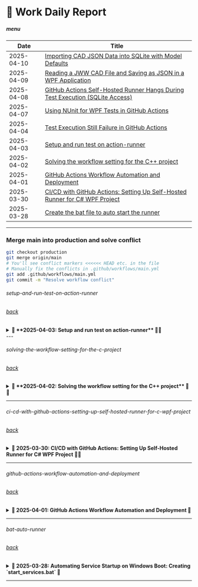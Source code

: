 # 🚀 **Work Daily Report**   

##### menu
| Date       | Title |
|------------|------------------------------------------------|
| 2025-04-10 | [Importing CAD JSON Data into SQLite with Model Defaults](https://github.com/heartlanguage2024/heartlanguage2024/wiki/20250410) |
| 2025-04-09 | [Reading a JWW CAD File and Saving as JSON in a WPF Application](https://github.com/heartlanguage2024/heartlanguage2024/wiki/20250409) |
| 2025-04-08 | [GitHub Actions Self-Hosted Runner Hangs During Test Execution (SQLite Access)](https://github.com/heartlanguage2024/heartlanguage2024/wiki/20250408) |
| 2025-04-07 | [Using NUnit for WPF Tests in GitHub Actions](https://github.com/heartlanguage2024/heartlanguage2024/wiki/20250407) |
| 2025-04-04 | [Test Execution Still Failure in GitHub Actions](https://github.com/heartlanguage2024/heartlanguage2024/wiki/20250404) |
| 2025-04-03 | [Setup and run test on action-runner](#setup-and-run-test-on-action-runner) |
| 2025-04-02 | [Solving the workflow setting for the C++ project](#solving-the-workflow-setting-for-the-c-project) |
| 2025-04-01 | [GitHub Actions Workflow Automation and Deployment](#github-actions-workflow-automation-and-deployment) |
| 2025-03-30 | [CI/CD with GitHub Actions: Setting Up Self-Hosted Runner for C# WPF Project](#ci-cd-with-github-actions-setting-up-self-hosted-runner-for-c-wpf-project) |
| 2025-03-28 | [Create the bat file to auto start the runner](#bat-auto-runner) |

---

### Merge main into production and solve conflict 
```bash
git checkout production
git merge origin/main
# You'll see conflict markers <<<<<< HEAD etc. in the file
# Manually fix the conflicts in .github/workflows/main.yml
git add .github/workflows/main.yml
git commit -m "Resolve workflow conflict"
```


###### setup-and-run-test-on-action-runner
###### [back](#menu) 
<details>
<summary><strong>🍓 **2025-04-03: Setup and run test on action-runner** 🔧🚀</strong></summary>

# 🥔Fixing VCTargetsPath Error in Visual Studio

## Issue Description
If you encounter the following error when building your project in Visual Studio:

```
The imported project "C:\Microsoft\VC\v170\Microsoft.Cpp.Default.props" was not found.
Confirm that the expression in the Import declaration "$(VCTargetsPath)\Microsoft.Cpp.Default.props",
which evaluated to "C:\Microsoft Visual Studio\2022\Community\MSBuild\Microsoft\VC\v170\Microsoft.Cpp.Default.props",
is correct, and that the file exists on disk.
```

This typically happens because the `VCTargetsPath` environment variable is incorrectly set or missing a trailing backslash (`\`).

### **Why is `VCTargetsPath` Important in a WPF Project?**  
Even though WPF primarily uses C# and XAML, you might have **C++/CLI (Common Language Infrastructure) components** in your WPF project. This happens if:  
1. **Your WPF project references a C++/CLI project** (e.g., for performance reasons or legacy code).  
2. **You are using a native C++ library with P/Invoke or interop** (e.g., Open CASCADE in your case).  
3. **Your solution includes both C# and C++ projects**, such as a mixed-language setup.

When you build your project, MSBuild relies on `VCTargetsPath` to locate these C++ build definitions. If the path is incorrect or missing, Visual Studio **cannot find the necessary build scripts**, leading to errors like:  
```
The imported project "C:\Microsoft\VC\v170\Microsoft.Cpp.Default.props" was not found.
```

## Solution: Set `VCTargetsPath` Correctly
To fix this issue, ensure that `VCTargetsPath` is set correctly in the system environment variables.

### Steps to Fix:
1. Open **Run** (`Win + R`), type `sysdm.cpl`, and press **Enter**.
2. Go to the **Advanced** tab and click on **Environment Variables**.
3. Under **System Variables**, look for `VCTargetsPath`:
   - If it exists, **edit it** and ensure it is set to:
     ```
     C:\Program Files\Microsoft Visual Studio\2022\Community\MSBuild\Microsoft\VC\v170\
     ```
     (Note the trailing `\` at the end.)
   - If it doesn’t exist, **create a new system variable** with the above value.
4. Click **OK** and restart your computer.

### Additional Steps if the Issue Persists:
- Delete the `.vs`, `bin`, and `obj` folders in your project directory.
- Open Visual Studio and **Rebuild Solution**.
- If the error still occurs, manually edit `JwwControl.vcxproj` and ensure that all references to `VCTargetsPath` are correct.

## Summary
- Ensure `VCTargetsPath` ends with `\`.
- Update the environment variable if necessary.
- Clean and rebuild the project in Visual Studio.

---

# 🥔Run the workflow from localself-hosted 

```yml
name: Potato Workflow

on:
  push:
    branches:
      - main
  pull_request:
    branches:
      - main

jobs:
  build:
    # ✅ # Use Windows since you're working with Visual Studio projects
    runs-on: [self-hosted, windows]  # Ensure this is set to your self-hosted runner.
    
    steps:
      - name: Checkout code
        uses: actions/checkout@v2
        
      # Cache Visual Studio Build Tools installer
      - name: Cache Visual Studio Build Tools
        uses: actions/cache@v3
        with:
          path: C:\path\to\visualstudio_installer_cache
          key: ${{ runner.os }}-vs_installer-${{ hashFiles('**/vs_installer.exe') }}
          


      # Initialize Visual Studio Environment Variables
      - name: Initialize Visual Studio Environment Variables
        run: |
          & "C:\Program Files\Microsoft Visual Studio\2022\Community\Common7\Tools\VsDevCmd.bat"


      - name: Set VCTargetsPath
        run: |
          echo "VCTargetsPath=C:\Program Files\Microsoft Visual Studio\2022\Community\MSBuild\Microsoft\VC\v170\" | Out-File -FilePath $env:GITHUB_ENV -Encoding utf8


      # Clean the solution (optional)
      
      - name: Clean Solution
        shell: cmd
        run: |
          CALL "C:\Program Files\Microsoft Visual Studio\2022\Community\MSBuild\Current\Bin\MSBuild.exe" /t:Clean Fw.sln

      # ✅ Restore dependencies
      - name: Restore .NET dependencies
        run: dotnet restore

      # Build solution using MSBuild (required for C++ projects) ✖
      #- name: Build solution using MSBuild
      #  run: |
      #    msbuild D:\a\FwCAD\FwCAD\Fw.sln /p:Configuration=Release

      # ✅ Restore dependencies using MSBuild (No installation needed)
      #- name: Restore dependencies (MSBuild)
      #  run: |
      #    & "C:\Program Files\Microsoft Visual Studio\2022\Enterprise\MSBuild\Current\Bin\MSBuild.exe" /t:restore /p:Configuration=Release Fw.sln
      #  shell: pwsh

      # ✅ Build the project using preinstalled MSBuild
      #- name: Build the project
      #  run: |
      #    & "C:\Program Files\Microsoft Visual Studio\2022\Enterprise\MSBuild\Current\Bin\MSBuild.exe" /p:Configuration=Release Fw.sln
      #  shell: pwsh
      
      # Build the solution ✖
      #- name: Build solution
      #  run: dotnet build


      - name: Initialize Visual Studio Environment Variables
        run: |
          call "C:\Program Files\Microsoft Visual Studio\2022\Community\Common7\Tools\VsDevCmd.bat"
        shell: cmd

      - name: Build Solution
        run: |
          "C:\Program Files\Microsoft Visual Studio\2022\Community\MSBuild\Current\Bin\MSBuild.exe" /p:Configuration=Release Fw.sln
        shell: cmd

      #- name: Build with MSBuild
      #  run: |
      #    "C:\\Program Files\\Microsoft Visual Studio\\2022\\Community\\MSBuild\\Current\\Bin\\MSBuild.exe" FwCAD.sln /p:VCTargetsPath="C:\\Program Files\\Microsoft Visual Studio\\2022\\Community\\MSBuild\\Microsoft\\VC\\v170\\"
      #  shell: cmd  # Use cmd for MSBuild command


      # ✅ Run tests (if applicable)
      - name: Run tests
        run: dotnet test


      # Set up Git credentials
      - name: Set up Git credentials
        run: |
          git config --global user.name "GitHub Actions"
          git config --global user.email "actions@github.com"

      # Fetch and checkout production branch
      - name: Fetch and checkout production branch
        run: |
          git fetch origin
          git checkout production

      # Merge main into production
      - name: Merge main into production
        run: |
          git pull origin production

      # Push changes to production
      - name: Push changes to production
        run: |
          git push origin production
        env:
          GITHUB_TOKEN: ${{ secrets.GITHUB_TOKEN }}

```

## If you got error of
```
Run dotnet test
  復元対象のプロジェクトを決定しています...
  復元対象のすべてのプロジェクトは最新です。
C:\Program Files\Microsoft Visual Studio\2022\Community\MSBuild\Microsoft\VC\v170\Microsoft.CppBuild.targets(515,5): warning MSB8003: VCToolsInstallDir プロパティが定義されていません。一部のビルド ツールが見つからない可能性があります。 [C:\Projects\actions-runner\potato_work\FwCAD\FwCAD\OCControl\OCControl.vcxproj]
C:\Program Files\Microsoft Visual Studio\2022\Community\MSBuild\Microsoft\VC\v170\Microsoft.CppBuild.targets(500,5): error MSB8041: このプロジェクトには、MFC のライブラリが必要です。使用されているツールセットとアーキテクチャについては、Visual Studio インストーラー (個々のコンポーネント タブ) からインストールします。 [C:\Projects\actions-runner\potato_work\FwCAD\FwCAD\JwwControl\JwwControl.vcxproj]
C:\Program Files\Microsoft Visual Studio\2022\Community\MSBuild\Microsoft\VC\v170\Microsoft.CppCommon.targets(203,5): error MSB4018: "GetOutOfDateItems" タスクが予期せずに失敗しました。 [C:\Projects\actions-runner\potato_work\FwCAD\FwCAD\OCControl\OCControl.vcxproj]
C:\Program Files\Microsoft Visual Studio\2022\Community\MSBuild\Microsoft\VC\v170\Microsoft.CppCommon.targets(203,5): error MSB4018: System.TypeLoadException: Could not load type 'Microsoft.Build.Utilities.CanonicalTrackedOutputFiles' from assembly 'Microsoft.Build.Utilities.Core, Version=15.1.0.0, Culture=neutral, PublicKeyToken=b03f5f7f11d50a3a'. [C:\Projects\actions-runner\potato_work\FwCAD\FwCAD\OCControl\OCControl.vcxproj]
C:\Program Files\Microsoft Visual Studio\2022\Community\MSBuild\Microsoft\VC\v170\Microsoft.CppCommon.targets(203,5): error MSB4018:    at Microsoft.Build.CPPTasks.GetOutOfDateItems.Execute() [C:\Projects\actions-runner\potato_work\FwCAD\FwCAD\OCControl\OCControl.vcxproj]
C:\Program Files\Microsoft Visual Studio\2022\Community\MSBuild\Microsoft\VC\v170\Microsoft.CppCommon.targets(203,5): error MSB4018:    at Microsoft.Build.BackEnd.TaskExecutionHost.Execute() [C:\Projects\actions-runner\potato_work\FwCAD\FwCAD\OCControl\OCControl.vcxproj]
C:\Program Files\Microsoft Visual Studio\2022\Community\MSBuild\Microsoft\VC\v170\Microsoft.CppCommon.targets(203,5): error MSB4018:    at Microsoft.Build.BackEnd.TaskBuilder.ExecuteInstantiatedTask(TaskExecutionHost taskExecutionHost, TaskLoggingContext taskLoggingContext, TaskHost taskHost, ItemBucket bucket, TaskExecutionMode howToExecuteTask) [C:\Projects\actions-runner\potato_work\FwCAD\FwCAD\OCControl\OCControl.vcxproj]
Error: Process completed with exit code 1.
```

### **📌 Install Visual Studio Build Tools on Your Self-Hosted Runner to solve the above issues**
Since you're using a **self-hosted GitHub Actions runner**, you need to install **Visual Studio Build Tools** manually on your runner machine.

---

## **🚀 Step-by-Step Installation**
Follow these steps to install **Visual Studio Build Tools, MFC, and MSBuild** on your **runner machine**.

### **🔹 Step 1: Open PowerShell as Administrator**
1. On your **runner machine**, open **PowerShell**.
2. Run it as **Administrator**.

---

### **🔹 Step 2: Install Chocolatey**
If **Chocolatey** is not installed, install it with:
```powershell
Set-ExecutionPolicy Bypass -Scope Process -Force; [System.Net.ServicePointManager]::SecurityProtocol = [System.Net.ServicePointManager]::SecurityProtocol -bor 3072; iex ((New-Object System.Net.WebClient).DownloadString('https://community.chocolatey.org/install.ps1'))
```
After installation, **restart PowerShell**.

---

### **🔹 Step 3: Install Visual Studio Build Tools and Required Components**
Run these **one by one** in PowerShell **(as Admin)**:

#### **1️⃣ Install Visual Studio Build Tools**
```powershell
choco install visualstudio2022buildtools --force --params "--add Microsoft.VisualStudio.Workload.VCTools --includeRecommended"
```

#### **2️⃣ Install MFC Components**
```powershell
choco install visualstudio2022buildtools --force --params "--add Microsoft.VisualStudio.Component.VC.ATL --add Microsoft.VisualStudio.Component.VC.MFC --includeRecommended"
```

#### **3️⃣ Install MSBuild Tools**
```powershell
choco install visualstudio2022buildtools --force --params "--add Microsoft.VisualStudio.Workload.MSBuildTools --includeRecommended"
```

💡 **This will take a while!** Let the installation complete.

---

### **🔹 Step 4: Restart the Runner Machine**
After installation, restart your runner machine to apply changes.

---

### **🔹 Step 5: Verify Installation**
Check if **MSBuild** and **VC++ Tools** are installed:

1️⃣ **Check MSBuild Path**  
```powershell
Get-Command msbuild
```
If installed, it should return something like:
```
CommandType     Name      Version    Source
-----------     ----      -------    ------
Application     msbuild.exe 17.4.2   C:\Program Files\Microsoft Visual Studio\2022\BuildTools\MSBuild\Current\Bin\MSBuild.exe
```

2️⃣ **Check VCTools Installation**
```powershell
$env:VCToolsInstallDir
```
If the output is empty, set it manually:
```powershell
[System.Environment]::SetEnvironmentVariable("VCToolsInstallDir", "C:\Program Files\Microsoft Visual Studio\2022\BuildTools\VC\Tools\MSVC\14.36.32532", [System.EnvironmentVariableTarget]::Machine)
```
(Change `14.36.32532` to your installed version.)

---

### **🔹 Step 6: Restart Your GitHub Runner**
Once everything is installed, restart your runner:

1. **Stop the runner**  
   Go to the folder where your runner is installed and run:
   ```powershell
   ./svc.sh stop
   ```

2. **Start the runner**  
   ```powershell
   ./run.sh
   ```

---

## **🔄 Summary**
✅ Install **Chocolatey**  
✅ Install **Visual Studio Build Tools**  
✅ Install **MFC and MSBuild**  
✅ Restart your machine and runner  
✅ Verify installation with **MSBuild and VCTools**  


### **🔹 Add MSBuild to the System PATH**
Since the `msbuild` command is not recognized, we need to add it to the **system PATH**.

1️⃣ **Run this command in PowerShell (Administrator mode)**:
```powershell
[System.Environment]::SetEnvironmentVariable("Path", $env:Path + ";C:\Program Files\Microsoft Visual Studio\2022\Community\MSBuild\Current\Bin", [System.EnvironmentVariableTarget]::Machine)
```

2️⃣ **Restart PowerShell** and **GitHub Runner**.

3️⃣ **Verify MSBuild** by running:
```powershell
msbuild -version
```

After this, **rerun your GitHub Actions workflow** 🚀 Let me know if you get any errors!

</details>
---

###### solving-the-workflow-setting-for-the-c-project
###### [back](#menu) 
<details>
<summary><strong>🍓 **2025-04-02: Solving the workflow setting for the C++ project** 🔧🚀</strong></summary>

### **Issue**  
The following workflow still encounters an error:  

```
The error is caused by missing Visual Studio C++ build components, specifically the Microsoft.Cpp.Default.props file. Your workflow attempts to install Visual Studio Build Tools using Chocolatey but does not correctly configure the environment to use the installed tools.
```

### **Workflow Configuration**  
```yaml
name: Potato Workflow

on:
  push:
    branches:
      - main
  pull_request:
    branches:
      - main

jobs:
  build:
    # ✅ # Use Windows since you're working with Visual Studio projects
    runs-on: windows-latest  

    strategy:
      matrix:
        dotnet-version: [8.0]

    steps:
      - name: Checkout code
        uses: actions/checkout@v2

      # ✅ Set up .NET SDK (No need for VS installation)
      - name: Set up .NET SDK
        uses: actions/setup-dotnet@v3
        with:
          dotnet-version: ${{ matrix.dotnet-version }}

      # Install Visual Studio Build Tools
      - name: Install Visual Studio Build Tools
        run: |
          choco install visualstudio2022buildtools --package-parameters "--add Microsoft.VisualStudio.Workload.VC --includeRecommended"
          choco install visualstudio2022buildtools --package-parameters "--add Microsoft.VisualStudio.Workload.MSBuildTools --includeRecommended"

      # Initialize Visual Studio Environment Variables
      - name: Initialize Visual Studio Environment Variables
        run: |
          & "C:\Program Files\Microsoft Visual Studio\2022\Enterprise\Common7\Tools\VsDevCmd.bat"


      # Clean the solution (optional)
      - name: Clean MSBuild Cache
        run: |
          & "C:\Program Files\Microsoft Visual Studio\2022\Enterprise\MSBuild\Current\Bin\MSBuild.exe" /t:Clean Fw.sln
        shell: pwsh

      # ✅ Restore dependencies
      - name: Restore .NET dependencies
        run: dotnet restore

      # Build solution using MSBuild (required for C++ projects) ✖
      #- name: Build solution using MSBuild
      #  run: |
      #    msbuild D:\a\FwCAD\FwCAD\Fw.sln /p:Configuration=Release

      # ✅ Restore dependencies using MSBuild (No installation needed)
      - name: Restore dependencies (MSBuild)
        run: |
          & "C:\Program Files\Microsoft Visual Studio\2022\Enterprise\MSBuild\Current\Bin\MSBuild.exe" /t:restore /p:Configuration=Release Fw.sln
        shell: pwsh

      # ✅ Build the project using preinstalled MSBuild
      - name: Build the project
        run: |
          & "C:\Program Files\Microsoft Visual Studio\2022\Enterprise\MSBuild\Current\Bin\MSBuild.exe" /p:Configuration=Release Fw.sln
        shell: pwsh
      
      # Build the solution ✖
      #- name: Build solution
      #  run: dotnet build

      # ✅ Run tests (if applicable)
      - name: Run tests
        run: dotnet test


      # Set up Git credentials
      - name: Set up Git credentials
        run: |
          git config --global user.name "GitHub Actions"
          git config --global user.email "actions@github.com"

      # Fetch and checkout production branch
      - name: Fetch and checkout production branch
        run: |
          git fetch origin
          git checkout production

      # Merge main into production
      - name: Merge main into production
        run: |
          git pull origin production

      # Push changes to production
      - name: Push changes to production
        run: |
          git push origin production
        env:
          GITHUB_TOKEN: ${{ secrets.GITHUB_TOKEN }}

```

## **🔍 Step 1: Verify Your Installed Components**
1. **Open Visual Studio Installer**  
   - Press `Win + S`, search for **Visual Studio Installer**, and open it.  
   - Click **Modify** on **Visual Studio 2022 Community**.  

2. **Ensure the Following Are Installed:**  
   In the **Workloads** tab:  
   ✅ `Desktop development with C++` (if not checked, enable it).  

   In the **Individual Components** tab, **check the following** under “Compilers, build tools, and runtimes”:  
   - ✅ **MSVC v143 - VS 2022 C++ x64/x86 build tools**  
   - ✅ **Windows 10 SDK (latest installed)**  
   - ✅ **Windows 11 SDK (latest installed)**  
   - ✅ **C++ CMake tools for Windows**  
   - ✅ **C++ ATL for v143**  
   - ✅ **C++ MFC for v143**  
   - ✅ **C++ CMake tools for Windows**  

   📌 **Make sure these are installed before proceeding.** Click **Modify** to install missing components.

---

## **🔍 Step 2: Manually Check Installed Files**
1. Open **File Explorer** and go to:
   ```
   C:\Microsoft Visual Studio\2022\Community\MSBuild\Microsoft\VC\
   ```
   You should see `v150`, `v160`, and `v170`, but **not `v170Platforms`**.

2. Check inside the `v170` folder:
   ```
   C:\Microsoft Visual Studio\2022\Community\MSBuild\Microsoft\VC\v170\
   ```
   - Do you see `Microsoft.Cpp.Default.props`?  
   - Do you see `BuildCustomizations`?  

   📌 **Let me know what files exist there!**

---

## **🔧 Step 3: Manually Copy Missing Files**
If **`v170Platforms`** is still missing after reinstalling the components:  

### **1️⃣ Copy from an Existing Version**
Check if `v160Platforms` or `v150Platforms` exist:  
```
C:\Microsoft Visual Studio\2022\Community\MSBuild\Microsoft\VC\v160Platforms\
C:\Microsoft Visual Studio\2022\Community\MSBuild\Microsoft\VC\v150Platforms\
```
If **either exists**, copy the entire folder and rename it to `v170Platforms`.

### **2️⃣ Reinstall VS Build Tools (Last Resort)**
If **you do not have `v150Platforms` or `v160Platforms`**, reinstall VS Build Tools:  
1. **Download Visual Studio Build Tools** from:  
   👉 [https://visualstudio.microsoft.com/visual-cpp-build-tools/](https://visualstudio.microsoft.com/visual-cpp-build-tools/)  
2. **Run the installer**, select **C++ Desktop Development**, and install all required components.  
3. **Restart your computer** and check if `v170Platforms` appears.  

---

## **📢 Final Steps**
After ensuring `v170Platforms` exists, run:
```sh
msbuild /t:clean
msbuild JwwControl.vcxproj
```
</details>

---

###### ci-cd-with-github-actions-setting-up-self-hosted-runner-for-c-wpf-project
###### [back](#menu) 
<details>
<summary><strong>🍓 2025-03-30: CI/CD with GitHub Actions: Setting Up Self-Hosted Runner for C# WPF Project 🔧🚀</strong></summary>

### **Overview**  
This guide covers implementing **CI/CD** using **GitHub Actions** for a **C# WPF** project. We will:  
✅ Set up a **self-hosted runner**  
✅ Modify **GitHub Actions workflows**  
✅ Create **unit tests**  
✅ Implement **deployment strategies**  

---

### **1. Introduction to CI/CD and GitHub Actions** 🎉  

**CI/CD** is an essential practice that enhances software development efficiency.  
💡 **Continuous Integration (CI)**: Automatically tests each code change to prevent bugs.  
💡 **Continuous Deployment (CD)**: Deploys changes to production or a testing environment once tests pass.  

📖 [Read More](#ci-cd-with-github-actions-setting-up-self-hosted-runner-for-c-wpf-project)  

---

### **2. Setting Up a Self-Hosted Runner** 🖥️  

A **self-hosted runner** allows GitHub Actions workflows to execute on your own machine.  

#### **📌 Steps:**  
1️⃣ Navigate to your GitHub repository → **Settings** → **Actions** → **Runners**  
2️⃣ Click **New self-hosted runner** and follow the installation steps  
3️⃣ Run the setup script and start the runner  

```bash
./config.sh --url https://github.com/your-repo --token YOUR_ACCESS_TOKEN
./run.sh
```

🚀 Your self-hosted runner is now ready to execute workflows!

---

### **3. GitHub Actions Workflow Configuration** ⚙️  

Create a **workflow YAML** file for building and testing your WPF project.  

📄 **`.github/workflows/ci.yml`**  

```yaml
name: Build and Test WPF App

on:
  push:
    branches:
      - main
  pull_request:

jobs:
  build:
    runs-on: self-hosted

    steps:
      - name: Checkout Repository
        uses: actions/checkout@v4

      - name: Setup .NET
        uses: actions/setup-dotnet@v3
        with:
          dotnet-version: '8.0.x'

      - name: Restore Dependencies
        run: dotnet restore

      - name: Build Solution
        run: dotnet build --configuration Release --no-restore

      - name: Run Tests
        run: dotnet test --no-restore --verbosity normal
```
</details>

---

###### github-actions-workflow-automation-and-deployment
###### [back](#menu)
<details>
<summary><strong>🍓 2025-04-01: GitHub Actions Workflow Automation and Deployment 🚀  </strong></summary>

### **Automating the CI/CD Pipeline**  

On day two, we improved the **GitHub Actions workflow** for our **C# WPF project**.  

✅ **Setup .NET 8.0 SDK**  
✅ **Handle dependencies**  
✅ **Build with MSBuild**  
✅ **Run unit tests**  
✅ **Deploy to production**  

---

### **Deploying the Application** 🚀  

Modify the workflow to **automatically publish** the application.  

📄 **`.github/workflows/deploy.yml`**  

```yaml
name: Deploy WPF App

on:
  push:
    branches:
      - main

jobs:
  deploy:
    runs-on: self-hosted

    steps:
      - name: Checkout Code
        uses: actions/checkout@v4

      - name: Setup .NET
        uses: actions/setup-dotnet@v3
        with:
          dotnet-version: '8.0.x'

      - name: Publish Application
        run: dotnet publish -c Release -o ./publish

      - name: Deploy to Server
        run: |
          scp -r ./publish user@your-server:/var/www/wpf-app
```

🚀 Your application will **automatically deploy** when changes are pushed to `main`!  

📖 [Read More](#github-actions-workflow-automation-and-deployment)  

---

## 🎯 **Conclusion**  

By following these steps, we've successfully:  
✅ Configured a **self-hosted runner**  
✅ Set up **GitHub Actions workflows**  
✅ Implemented **unit testing**  
✅ Automated **deployment**  

🔗 **Next Steps:** Optimize CI/CD pipelines, add error logging, and refine deployment strategies.  

📢 **Need help?** Open an issue or contribute to this repository! 🚀  

</details>

---

###### bat-auto-runner
###### [back](#menu)
<details>
<summary><strong>🍓 2025-03-28: Automating Service Startup on Windows Boot: Creating `start_services.bat` 🚀 </strong></summary>

## 📌 Introduction
Managing multiple services manually every time you start your Windows system can be tedious. This tutorial will guide you through creating a batch script (`start_services.bat`) that automates the startup of **Jenkins**, **GitHub Actions Runner**, **ngrok**, and **Git operations**.

By the end of this tutorial, your system will automatically:
- Start Jenkins in the background.
- Ensure GitHub Actions Runner is running.
- Start ngrok and update the workflow with the new public URL.
- Pull the latest code from your Git repository and push any necessary changes.

---

## 🛠️ Prerequisites
Before proceeding, ensure you have the following installed and configured:
1. **Java** (for Jenkins)
2. **Jenkins** (`jenkins.war` should be placed in a known directory)
3. **GitHub Actions Runner** (already configured in `C:\Projects\actions-runner`)
4. **ngrok** (installed and accessible via command line)
5. **Git** (configured with SSH or HTTPS authentication)

---

## 📝 Creating the `start_services.bat` Script
Create a new file named `start_services.bat` and paste the following script:

```bat
@echo off
echo Starting Jenkins...

:: Start Jenkins in the background
start /B java -jar jenkins.war --httpPort=8080 --httpListenAddress=0.0.0.0
echo Jenkins started.

:: Wait a few seconds for Jenkins to start
timeout /t 5

:: Check if Actions Runner is running
tasklist | find /i "Runner.Listener.exe" > nul
if %errorlevel% neq 0 (
    echo GitHub Actions Runner is not running. Starting now...
    cd /d "C:\Projects\actions-runner"
    start /B run.cmd
) else (
    echo GitHub Actions Runner is already running.
)

:: Start ngrok and capture the public URL
echo Starting ngrok...
start /B ngrok http 8080 > nul 2>&1

:: Wait for ngrok to initialize
timeout /t 5

:: Fetch the ngrok URL using PowerShell
for /f "delims=" %%A in ('powershell -Command "(Invoke-RestMethod -Uri 'http://127.0.0.1:4040/api/tunnels').tunnels[0].public_url"') do set NGROK_URL=%%A

:: Trim the quotation marks from the URL
set NGROK_URL=%NGROK_URL:"=%

echo ngrok URL: %NGROK_URL%

:: Update the ngrok URL in `potato.yml`
powershell -Command "(Get-Content C:\Projects\ConvertImageToBase64\.github\workflows\potato.yml) -replace 'https://.*?\.ngrok-free\.app', '%NGROK_URL%' | Set-Content C:\Projects\ConvertImageToBase64\.github\workflows\potato.yml"

:: Pull the latest changes from origin and merge with local changes
echo Pulling latest changes from origin main...
cd /d C:\Projects\ConvertImageToBase64
git fetch origin
git pull origin main

:: Check if there was an error while pulling (e.g., merge conflicts)
if %errorlevel% neq 0 (
    echo There was an error while pulling from the remote repository. Please resolve any conflicts and try again.
    pause
    exit /b
)

:: Check if a merge is in progress (MERGE_HEAD exists)
if exist .git\MERGE_HEAD (
    echo Merge is in progress. Committing the merge...
    git commit --no-edit
)

:: Check for uncommitted changes (before merge or after conflict resolution)
git diff --exit-code > nul
if %errorlevel% neq 0 (
    echo Uncommitted changes detected. Committing changes...
    git add .
    git commit -m "Auto-commit changes"
)

:: Push the merged changes to GitHub
git push origin main

echo All services are running. The GitHub Actions workflow has been updated.
pause
```

---

## 🔥 Understanding the Script
Here’s a breakdown of what this script does:

### **1. Start Jenkins**
- Runs Jenkins in the background on port 8080.
- Uses `start /B` to keep it running without opening a separate window.

### **2. Ensure GitHub Actions Runner is Running**
- Checks if `Runner.Listener.exe` is running.
- If not, navigates to `C:\Projects\actions-runner` and starts it.

### **3. Start ngrok & Capture Public URL**
- Runs ngrok in the background.
- Waits for initialization and fetches the ngrok public URL.
- Uses PowerShell to parse the JSON response and extract the URL.

### **4. Update GitHub Actions Workflow with the New ngrok URL**
- Updates `potato.yml` in the GitHub repository.
- Uses PowerShell to replace the old ngrok URL with the new one.

### **5. Synchronize with GitHub Repository**
- Pulls the latest changes from `origin/main`.
- Handles merge conflicts if any.
- Commits and pushes changes automatically.

---

## 🚀 Automating the Script Execution on Windows Startup
To make this script run every time Windows starts, follow these steps:

### **Step 1: Create a Shortcut**
1. Right-click on `start_services.bat` and select **Create Shortcut**.
2. Rename the shortcut to something like **Start Services**.

### **Step 2: Add to Startup Folder**
1. Press `Win + R`, type `shell:startup`, and hit **Enter**.
2. Copy the shortcut into the opened folder.

Now, every time Windows starts, your script will execute automatically! 🎉

</details>

---
